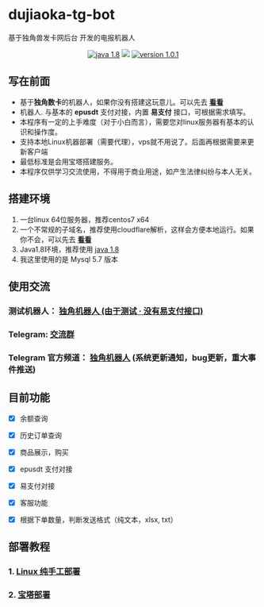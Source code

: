 # dujiaoka-tg-bot
基于独角兽发卡网后台 开发的电报机器人
<p align="center">
<a href="https://www.oracle.com/cn/java/technologies/javase/javase8-archive-downloads.html"><img src="https://img.shields.io/badge/Java-8-green.svg" alt="java 1.8"></a>
<a href="https://t.me/djsk_bot_group"><img src="https://img.shields.io/badge/Telegram-Group-blue"></a>
<a href="https://github.com/liy-admin/dujiaoka-tgBot/releases/tag/1.0.1"><img src="https://img.shields.io/badge/version-1.0.1-red" alt="version 1.0.1"></a>

</p>

## 写在前面

- 基于**独角数卡**的机器人，如果你没有搭建这玩意儿。可以先去  <b><a href="https://github.com/assimon/dujiaoka">看看</a></b>
- 机器人. 与基本的 **epusdt** 支付对接，内置 **易支付** 接口，可根据需求填写。
- 本程序有一定的上手难度（对于小白而言），需要您对linux服务器有基本的认识和操作度。
- 支持本地Linux机器部署（需要代理），vps就不用说了。后面再根据需要来更新客户端
- 最低标准是会用宝塔搭建服务。
- 本程序仅供学习交流使用，不得用于商业用途，如产生法律纠纷与本人无关。

## 搭建环境
1. 一台linux 64位服务器，推荐centos7 x64
2. 一个不常规的子域名，推荐使用cloudflare解析，这样会方便本地运行。如果你不会，可以先去  <b><a href="https://www.google.com/search?q=cloudflare%E4%BD%BF%E7%94%A8">看看</a></b>
3. Java1.8环境，推荐使用  <a href="https://www.oracle.com/cn/java/technologies/javase/javase8-archive-downloads.html">java 1.8</a>
4. 我这里使用的是  Mysql 5.7 版本

## 使用交流

### 测试机器人： <a href="https://t.me/testgtgbot">独角机器人  (由于测试 · 没有易支付接口)</a> 

### Telegram: <a href="https://t.me/djsk_bot_group">交流群</a>

### Telegram 官方频道： <a href="https://t.me/djsk_bot">独角机器人</a>  (系统更新通知，bug更新，重大事件推送)

## 目前功能

- [x] 余额查询
- [x] 历史订单查询
- [x] 商品展示，购买
- [x] epusdt 支付对接
- [x] 易支付对接
- [x] 客服功能
- [x] 根据下单数量，判断发送格式（纯文本，xlsx, txt）


## 部署教程

### 1. <a href="https://github.com/liy-admin/dujiaoka-tgBot/wiki/Linux-%E7%BA%AF%E6%89%8B%E5%B7%A5">Linux 纯手工部署</a>
### 2. <a href="https://github.com/liy-admin/dujiaoka-tgBot/wiki/%E5%AE%9D%E5%A1%94-%E2%80%90-%E6%90%AD%E5%BB%BA%E6%95%99%E7%A8%8B">宝塔部署</a>
